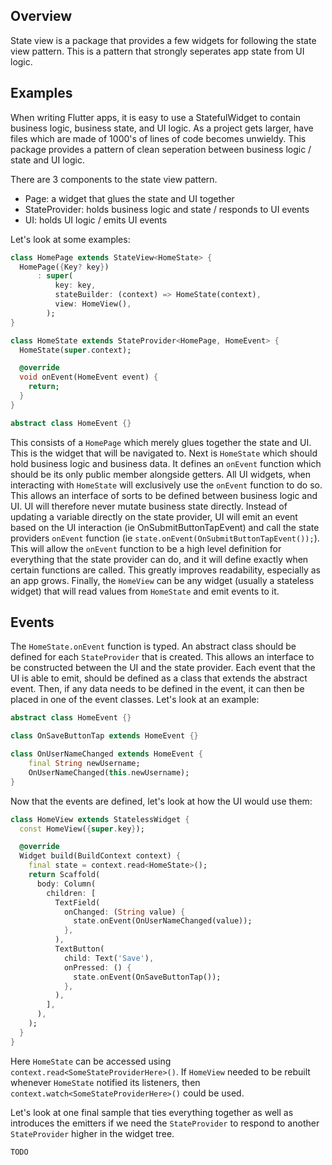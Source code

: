 ## Overview

State view is a package that provides a few widgets for following the state view pattern.  This is a pattern that strongly seperates app state from UI logic.

## Examples

When writing Flutter apps, it is easy to use a StatefulWidget to contain business logic, business state, and UI logic.  As a project gets larger, have files which are made of 1000's of lines of code becomes unwieldy.  This package provides a pattern of clean seperation between business logic / state and UI logic.

There are 3 components to the state view pattern.
- Page: a widget that glues the state and UI together
- StateProvider: holds business logic and state / responds to UI events
- UI: holds UI logic / emits UI events

Let's look at some examples:

```dart
class HomePage extends StateView<HomeState> {
  HomePage({Key? key})
      : super(
          key: key,
          stateBuilder: (context) => HomeState(context),
          view: HomeView(),
        );
}

class HomeState extends StateProvider<HomePage, HomeEvent> {
  HomeState(super.context);

  @override
  void onEvent(HomeEvent event) {
    return;
  }
}

abstract class HomeEvent {}
```

This consists of a `HomePage` which merely glues together the state and UI.  This is the widget that will be navigated to.
Next is `HomeState` which should hold business logic and business data.  It defines an `onEvent` function which should be its only public member alongside getters.  All UI widgets, when interacting with `HomeState` will exclusively use the `onEvent` function to do so.  This allows an interface of sorts to be defined between business logic and UI.  UI will therefore never mutate business state directly.  Instead of updating a variable directly on the state provider, UI will emit an event based on the UI interaction (ie OnSubmitButtonTapEvent) and call the state providers `onEvent` function (ie `state.onEvent(OnSubmitButtonTapEvent());`).  This will allow the `onEvent` function to be a high level definition for everything that the state provider can do, and it will define exactly when certain functions are called.  This greatly improves readability, especially as an app grows.
Finally, the `HomeView` can be any widget (usually a stateless widget) that will read values from `HomeState` and emit events to it.

## Events

The `HomeState.onEvent` function is typed.  An abstract class should be defined for each `StateProvider` that is created.  This allows an interface to be constructed between the UI and the state provider.  Each event that the UI is able to emit, should be defined as a class that extends the abstract event.  Then, if any data needs to be defined in the event, it can then be placed in one of the event classes.  Let's look at an example:

```dart
abstract class HomeEvent {}

class OnSaveButtonTap extends HomeEvent {}

class OnUserNameChanged extends HomeEvent {
    final String newUsername;
    OnUserNameChanged(this.newUsername);
}
```

Now that the events are defined, let's look at how the UI would use them:

```dart
class HomeView extends StatelessWidget {
  const HomeView({super.key});

  @override
  Widget build(BuildContext context) {
    final state = context.read<HomeState>();
    return Scaffold(
      body: Column(
        children: [
          TextField(
            onChanged: (String value) {
              state.onEvent(OnUserNameChanged(value));
            },
          ),
          TextButton(
            child: Text('Save'),
            onPressed: () {
              state.onEvent(OnSaveButtonTap());
            },
          ),
        ],
      ),
    );
  }
}
```

Here `HomeState` can be accessed using `context.read<SomeStateProviderHere>()`.  If `HomeView` needed to be rebuilt whenever `HomeState` notified its listeners, then `context.watch<SomeStateProviderHere>()` could be used.

Let's look at one final sample that ties everything together as well as introduces the emitters if we need the `StateProvider` to respond to another `StateProvider` higher in the widget tree.


```dart
TODO
```